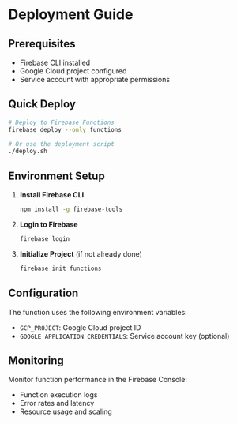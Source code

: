 # Deployment Guide

## Prerequisites

- Firebase CLI installed
- Google Cloud project configured
- Service account with appropriate permissions

## Quick Deploy

```bash
# Deploy to Firebase Functions
firebase deploy --only functions

# Or use the deployment script
./deploy.sh
```

## Environment Setup

1. **Install Firebase CLI**
   ```bash
   npm install -g firebase-tools
   ```

2. **Login to Firebase**
   ```bash
   firebase login
   ```

3. **Initialize Project** (if not already done)
   ```bash
   firebase init functions
   ```

## Configuration

The function uses the following environment variables:
- `GCP_PROJECT`: Google Cloud project ID
- `GOOGLE_APPLICATION_CREDENTIALS`: Service account key (optional)

## Monitoring

Monitor function performance in the Firebase Console:
- Function execution logs
- Error rates and latency
- Resource usage and scaling 